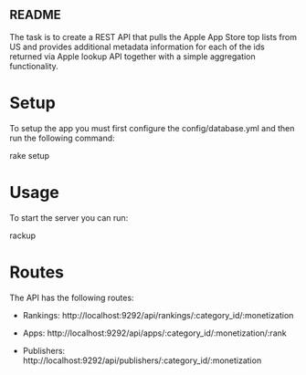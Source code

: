 ## README

The task is to create a REST API that pulls the Apple App Store top lists from US and provides additional metadata information for each of the ids returned via Apple lookup API together with a simple aggregation functionality.

# Setup

To setup the app you must first configure the config/database.yml and then run the following command:

rake setup

# Usage

To start the server you can run:

rackup

# Routes

The API has the following routes:

  - Rankings:
    http://localhost:9292/api/rankings/:category_id/:monetization

  - Apps:
    http://localhost:9292/api/apps/:category_id/:monetization/:rank

  - Publishers:
    http://localhost:9292/api/publishers/:category_id/:monetization
